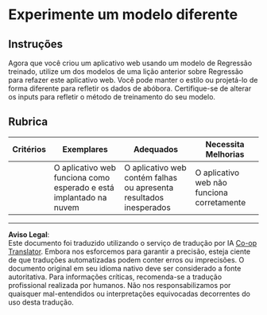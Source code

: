 <!--
CO_OP_TRANSLATOR_METADATA:
{
  "original_hash": "a8e8ae10be335cbc745b75ee552317ff",
  "translation_date": "2025-08-29T21:38:10+00:00",
  "source_file": "3-Web-App/1-Web-App/assignment.md",
  "language_code": "br"
}
-->
# Experimente um modelo diferente

## Instruções

Agora que você criou um aplicativo web usando um modelo de Regressão treinado, utilize um dos modelos de uma lição anterior sobre Regressão para refazer este aplicativo web. Você pode manter o estilo ou projetá-lo de forma diferente para refletir os dados de abóbora. Certifique-se de alterar os inputs para refletir o método de treinamento do seu modelo.

## Rubrica

| Critérios                 | Exemplares                                                | Adequados                                                 | Necessita Melhorias                   |
| -------------------------- | -------------------------------------------------------- | --------------------------------------------------------- | -------------------------------------- |
| | O aplicativo web funciona como esperado e está implantado na nuvem | O aplicativo web contém falhas ou apresenta resultados inesperados | O aplicativo web não funciona corretamente |

---

**Aviso Legal**:  
Este documento foi traduzido utilizando o serviço de tradução por IA [Co-op Translator](https://github.com/Azure/co-op-translator). Embora nos esforcemos para garantir a precisão, esteja ciente de que traduções automatizadas podem conter erros ou imprecisões. O documento original em seu idioma nativo deve ser considerado a fonte autoritativa. Para informações críticas, recomenda-se a tradução profissional realizada por humanos. Não nos responsabilizamos por quaisquer mal-entendidos ou interpretações equivocadas decorrentes do uso desta tradução.
